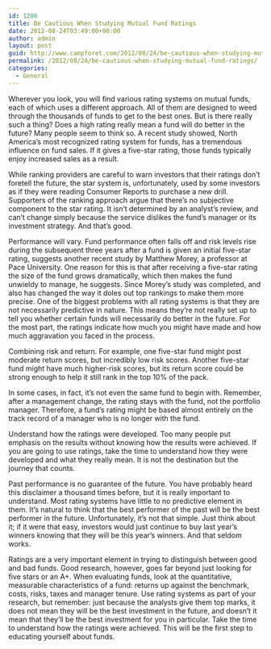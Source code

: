 ```yaml
---
id: 1286
title: Be Cautious When Studying Mutual Fund Ratings
date: 2012-08-24T03:49:00+00:00
author: admin
layout: post
guid: http://www.campforet.com/2012/08/24/be-cautious-when-studying-mutual-fund-ratings/
permalink: /2012/08/24/be-cautious-when-studying-mutual-fund-ratings/
categories:
  - General
---
```

Wherever you look, you will find various rating systems on mutual funds, each of which uses a different approach. All of them are designed to weed through the thousands of funds to get to the best ones. But is there really such a thing? Does a high rating really mean a fund will do better in the future? Many people seem to think so. A recent study showed, North America&#8217;s most recognized rating system for funds, has a tremendous influence on fund sales. If it gives a five-star rating, those funds typically enjoy increased sales as a result.

While ranking providers are careful to warn investors that their ratings don&#8217;t foretell the future, the star system is, unfortunately, used by some investors as if they were reading Consumer Reports to purchase a new drill. Supporters of the ranking approach argue that there&#8217;s no subjective component to the star rating. It isn&#8217;t determined by an analyst&#8217;s review, and can&#8217;t change simply because the service dislikes the fund&#8217;s manager or its investment strategy. And that&#8217;s good.

Performance will vary. Fund performance often falls off and risk levels rise during the subsequent three years after a fund is given an initial five-star rating, suggests another recent study by Matthew Morey, a professor at Pace University. One reason for this is that after receiving a five-star rating the size of the fund grows dramatically, which then makes the fund unwieldy to manage, he suggests. Since Morey&#8217;s study was completed, and also has changed the way it doles out top rankings to make them more precise. One of the biggest problems with all rating systems is that they are not necessarily predictive in nature. This means they&#8217;re not really set up to tell you whether certain funds will necessarily do better in the future. For the most part, the ratings indicate how much you might have made and how much aggravation you faced in the process.

Combining risk and return. For example, one five-star fund might post moderate return scores, but incredibly low risk scores. Another five-star fund might have much higher-risk scores, but its return score could be strong enough to help it still rank in the top 10% of the pack.

In some cases, in fact, it&#8217;s not even the same fund to begin with. Remember, after a management change, the rating stays with the fund, not the portfolio manager. Therefore, a fund&#8217;s rating might be based almost entirely on the track record of a manager who is no longer with the fund.

Understand how the ratings were developed. Too many people put emphasis on the results without knowing how the results were achieved. If you are going to use ratings, take the time to understand how they were developed and what they really mean. It is not the destination but the journey that counts.

Past performance is no guarantee of the future. You have probably heard this disclaimer a thousand times before, but it is really important to understand. Most rating systems have little to no predictive element in them. It&#8217;s natural to think that the best performer of the past will be the best performer in the future. Unfortunately, it&#8217;s not that simple. Just think about it; if it were that easy, investors would just continue to buy last year&#8217;s winners knowing that they will be this year&#8217;s winners. And that seldom works.

Ratings are a very important element in trying to distinguish between good and bad funds. Good research, however, goes far beyond just looking for five stars or an A+. When evaluating funds, look at the quantitative, measurable characteristics of a fund: returns up against the benchmark, costs, risks, taxes and manager tenure. Use rating systems as part of your research, but remember: just because the analysts give them top marks, it does not mean they will be the best investment in the future, and doesn’t it mean that they&#8217;ll be the best investment for you in particular. Take the time to understand how the ratings were achieved. This will be the first step to educating yourself about funds.